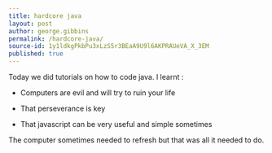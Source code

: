 ```yaml
---
title: hardcore java
layout: post
author: george.gibbins
permalink: /hardcore-java/
source-id: 1y1ldkgPkbPu3xLzS5r3BEaA9U9l6AKPRAUeVA_X_3EM
published: true
---
```

Today we did tutorials on how to code java. I learnt :

*  Computers are evil and will try to ruin your life

*  That perseverance is key

*  That javascript can be very useful and simple sometimes

The computer sometimes needed to refresh but that was all it needed to do.

